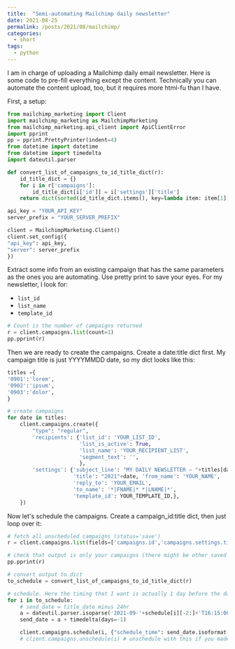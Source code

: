 ```yaml
---
title:  "Semi-automating Mailchimp daily newsletter"
date: 2021-08-25
permalink: /posts/2021/08/mailchimp/
categories: 
  - short
tags:
  - python
---
```

I am in charge of uploading a Mailchimp daily email newsletter. Here is some code to pre-fill everything except the content.
Technically you can automate the content upload, too, but it requires more html-fu than I have.

First, a setup:
```python
from mailchimp_marketing import Client
import mailchimp_marketing as MailchimpMarketing
from mailchimp_marketing.api_client import ApiClientError
import pprint
pp = pprint.PrettyPrinter(indent=4)
from datetime import datetime  
from datetime import timedelta  
import dateutil.parser

def convert_list_of_campaigns_to_id_title_dict(r):
    id_title_dict = {}
    for i in r['campaigns']:
        id_title_dict[i['id']] = i['settings']['title']
    return dict(sorted(id_title_dict.items(), key=lambda item: item[1]))

api_key = "YOUR_API_KEY"
server_prefix = "YOUR_SERVER_PREFIX"

client = MailchimpMarketing.Client()
client.set_config({
"api_key": api_key,
"server": server_prefix
})
```

Extract some info from an existing campaign that has the same parameters as the ones you are automating.
Use pretty print to save your eyes. For my newsletter, I look for:
- `list_id`
- `list_name`
- `template_id`

```python
# Count is the number of campaigns returned
r = client.campaigns.list(count=1)
pp.pprint(r)
```

Then we are ready to create the campaigns. 
Create a date:title dict first. My campaign title is just YYYYMMDD date, so my dict looks like this: 

```python
titles ={
'0901':'lorem',
'0902':'ipsum',
'0903':'dolor',
}

# create campaigns
for date in titles:    
    client.campaigns.create({
        "type": "regular",
        'recipients': {'list_id': 'YOUR_LIST_ID', 
                       'list_is_active': True, 
                       'list_name': 'YOUR_RECIPIENT_LIST', 
                       'segment_text': '', 
                       },
        'settings': {'subject_line': "MY DAILY NEWSLETTER – "+titles[date], 
                     'title': "2021"+date, 'from_name': 'YOUR_NAME', 
                     'reply_to': 'YOUR_EMAIL', 
                     'to_name': '*|FNAME|* *|LNAME|*', 
                     'template_id': YOUR_TEMPLATE_ID,},
    })
```

Now let's schedule the campaigns. Create a campaign_id:title dict, then just loop over it:

```python
# fetch all unscheduled campaigns (status='save')
r = client.campaigns.list(fields=['campaigns.id','campaigns.settings.title'],status='save',count=50)

# check that output is only your campaigns (there might be other saved drafts from the past)
pp.pprint(r)

# convert output to dict
to_schedule = convert_list_of_campaigns_to_id_title_dict(r)

# schedule. Here the timing that I want is actually 1 day before the date in the title
for i in to_schedule:
    # send_date = title_date minus 24hr
    a = dateutil.parser.isoparse('2021-09-'+schedule[i][-2:]+'T16:15:00+00:00')
    send_date = a + timedelta(days=-1)

    client.campaigns.schedule(i, {"schedule_time": send_date.isoformat()})
    # client.campaigns.unschedule(i) # unschedule with this if you made a mistake
```
